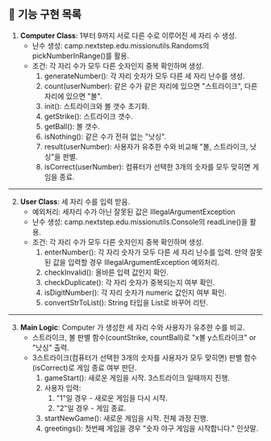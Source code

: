 ## 🚀 기능 구현 목록

1. **Computer Class**: 1부터 9까지 서로 다른 수로 이루어진 세 자리 수 생성.
   - 난수 생성: camp.nextstep.edu.missionutils.Randoms의 pickNumberInRange()를 활용.
   - 조건: 각 자리 수가 모두 다른 숫자인지 중복 확인하며 생성.
     1. generateNumber(): 각 자리 숫자가 모두 다른 세 자리 난수를 생성.
     2. count(userNumber): 같은 수가 같은 자리에 있으면 "스트라이크", 다른 자리에 있으면 "볼".
     3. init(): 스트라이크와 볼 갯수 초기화.
     4. getStrike(): 스트라이크 갯수.
     5. getBall(): 볼 갯수.
     6. isNothing(): 같은 수가 전혀 없는 "낫싱".
     7. result(userNumber): 사용자가 유추한 수와 비교해 "볼, 스트라이크, 낫싱"을 판별.
     8. isCorrect(userNumber): 컴퓨터가 선택한 3개의 숫자를 모두 맞히면 게임을 종료.
---
2. **User Class**: 세 자리 수를 입력 받음.
   - 예외처리: 세자리 수가 아닌 잘못된 값은 IllegalArgumentException
   - 난수 생성: camp.nextstep.edu.missionutils.Console의 readLine()을 활용.
   - 조건: 각 자리 수가 모두 다른 숫자인지 중복 확인하며 생성.
     1. enterNumber(): 각 자리 숫자가 모두 다른 세 자리 난수를 입력. 만약 잘못된 값을 입력할 경우 IllegalArgumentException 예외처리.
     2. checkInvalid(): 올바른 입력 값인지 확인.
     3. checkDuplicate(): 각 자리 숫자가 중복되는지 여부 확인.
     4. isDigitNumber(): 각 자리 숫자가 numeric 값인지 여부 확인.
     5. convertStrToList(): String 타입을 List로 바꾸어 리턴.
---
3. **Main Logic**: Computer 가 생성한 세 자리 수와 사용자가 유추한 수를 비교.
   - 스트라이크, 볼 판별 함수(countStrike, countBall)로 "x볼 y스트라이크" or "낫싱" 출력.
   - 3스트라이크(컴퓨터가 선택한 3개의 숫자를 사용자가 모두 맞히면) 판별 함수(isCorrect)로 게임 종료 여부 판단.
     1. gameStart(): 새로운 게임을 시작. 3스트라이크 일때까지 진행.
     2. 사용자 입력: 
        1. "1"일 경우 - 새로운 게임을 다시 시작.
        2. "2"일 경우 - 게임 종료.
     3. startNewGame(): 새로운 게임을 시작. 전체 과정 진행.
     4. greetings(): 첫번째 게임을 경우 "숫자 야구 게임을 시작합니다." 인삿말.
